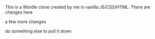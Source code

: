 This is a Wordle clone created by me in vanilla JS/CSS/HTML.
There are changes here

a few more changes

do something else to pull it down
